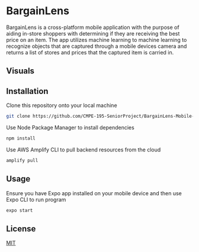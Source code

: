 # BargainLens

BargainLens is a cross-platform mobile application with the purpose of aiding in-store shoppers with determining if they are receiving the best price on an item. The app utilizes machine learning to machine learning to recognize objects that are captured through a mobile devices camera and returns a list of stores and prices that the captured item is carried in.

## Visuals


## Installation
Clone this repository onto your local machine

```bash
git clone https://github.com/CMPE-195-SeniorProject/BargainLens-Mobile-App.git
```

Use Node Package Manager to install dependencies

```bash
npm install
```

Use AWS Amplify CLI to pull backend resources from the cloud

```bash
amplify pull
```

## Usage
Ensure you have Expo app installed on your mobile device and then use Expo CLI to run program

```bash
expo start
```

## License
[MIT](https://choosealicense.com/licenses/mit/)
